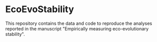 # EcoEvoStability
This repository contains the data and code to reproduce the analyses reported in the manuscript "Empirically measuring eco-evolutionary stability".
